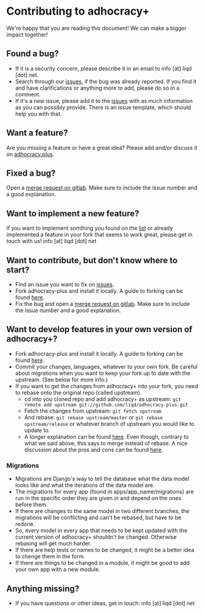 # Contributing to adhocracy+

We're happy that you are reading this document! We can make a bigger impact together!

## Found a bug?
-   If it is a security concern, please describe it in an email to info [at] liqd [dot] net.
-   Search through our [issues](https://gitlab.cs.uni-duesseldorf.de/diid/diid_adplus/-/issues), if the bug was already reported. If you find it and have clarifications or anything more to add, please do so in a comment.
-   If it's a new issue, please add it to the [issues](https://gitlab.cs.uni-duesseldorf.de/diid/diid_adplus/-/issues) with as much information as you can possibly provide. There is an issue template, which should help you with that.

## Want a feature?
Are you missing a feature or have a great idea? Please add and/or discuss it on [adhocracy.plus](https://adhocracy.plus/feedback/projects/deine-ideen-fur-a/).

## Fixed a bug?
Open a [merge request on gitlab](https://gitlab.cs.uni-duesseldorf.de/diid/diid_adplus/-/merge_requests). Make sure to include the issue number and a good explanation.

## Want to implement a new feature?
If you want to implement somthing you found on the [list](https://adhocracy.plus/feedback/projects/deine-ideen-fur-a/) or already implemented a feature in your fork that seems to work great, please get in touch with us! info [at] liqd [dot] net

## Want to contribute, but don't know where to start?
-   Find an issue you want to fix on [issues](https://gitlab.cs.uni-duesseldorf.de/diid/diid_adplus/-/issues).
-   Fork adhocracy-plus and install it locally. A guide to forking can be found [here](https://guides.github.com/activities/forking/).
-   Fix the bug and open a [merge request on gitlab](https://gitlab.cs.uni-duesseldorf.de/diid/diid_adplus/-/merge_requests). Make sure to include the issue number and a good explanation.

## Want to develop features in your own version of adhocracy+?
-   Fork adhocracy-plus and install it locally. A guide to forking can be found [here](https://guides.github.com/activities/forking/).
-   Commit your changes, languages, whatever to your own fork. Be careful about migrations when you want to keep your fork up to date with the upstream. (See below for more info.)
-   If you want to get the changes from adhocracy+ into your fork, you need to rebase onto the original repo (called upstream).
    -   cd into you cloned repo and add adhocracy+ as upstream:
        `git remote add upstream git://github.com/liqd/adhocracy-plus.git`
    -   Fetch the changes from upstream:
        `git fetch upstream`
    -   And rebase: `git rebase upstream/master` or `git rebase upstream/release` or whatever branch of upstream you would like to update to.
    -   A longer explanation can be found [here](https://docs.github.com/en/github/collaborating-with-issues-and-pull-requests/working-with-forks). Even though, contrary to what we said above, this says to merge instead of rebase. A nice discussion about the pros and cons can be found [here](https://strongbox.github.io/developer-guide/git/rebase-vs-merge.html).

### Migrations
-   Migrations are Django's way to tell the database what the data model looks like and what the iterations of the data model are.
-   The migrations for every app (found in apps/app_name/migrations) are run in the specific order they are given in and depend on the ones before them.
-   If there are changes to the same model in two different branches, the migrations will be conflicting and can't be rebased, but have to be redone.
-   So, every model in every app that needs to be kept updated with the current version of adhocracy+ shouldn't be changed. Otherwise rebasing will get much harder.
-   If there are help tests or names to be changed, it might be a better idea to chenge them in the form.
-   If there are things to be changed in a module, it might be good to add your own app with a new module.

## Anything missing?
-   If you have questions or other ideas, get in touch: info [at] liqd [dot] net
